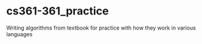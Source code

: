 # cs361-361_practice
Writing algorithms from textbook for practice with how they work in various languages
